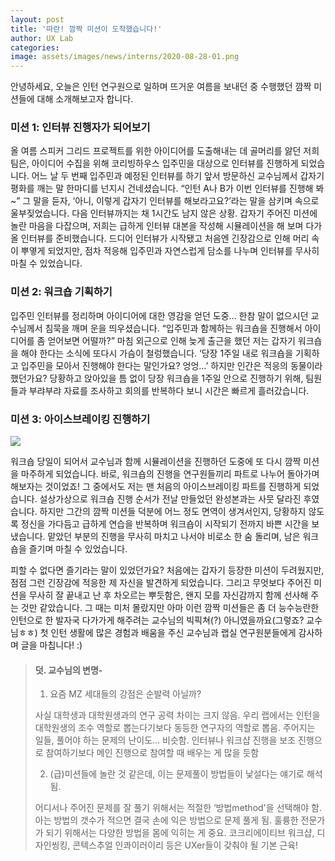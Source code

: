 ```yaml
---
layout: post
title: '따란! 깜짝 미션이 도착했습니다!'
author: UX Lab
categories: 
image: assets/images/news/interns/2020-08-28-01.png
---
```

안녕하세요, 오늘은 인턴 연구원으로 일하며 뜨거운 여름을 보내던 중 수행했던 깜짝 미션들에 대해 소개해보고자 합니다. 



### **미션 1: 인터뷰 진행자가 되어보기**

올 여름 스피커 그리드 프로젝트를 위한 아이디어를 도출해내는 데 골머리를 앓던 저희 팀은, 아이디어 수집을 위해 코리빙하우스 입주민을 대상으로 인터뷰를 진행하게 되었습니다. 어느 날 두 번째 입주민과 예정된 인터뷰를 하기 앞서 방문하신 교수님께서 갑자기 평화를 깨는 말 한마디를 넌지시 건네셨습니다. “인턴 A나 B가 이번 인터뷰를 진행해 봐~” 그 말을 듣자, ‘아니, 이렇게 갑자기 인터뷰를 해보라고요?’라는 말을 삼키며 속으로 울부짖었습니다. 다음 인터뷰까지는 채 1시간도 남지 않은 상황. 갑자기 주어진 미션에 놀란 마음을 다잡으며, 저희는 급하게 인터뷰 대본을 작성해 시뮬레이션을 해 보며 다가올 인터뷰를 준비했습니다. 드디어 인터뷰가 시작됐고 처음엔 긴장감으로 인해 머리 속이 뿌옇게 되었지만, 점차 적응해 입주민과 자연스럽게 담소를 나누며 인터뷰를 무사히 마칠 수 있었습니다. 



### **미션 2: 워크숍 기획하기**

입주민 인터뷰를 정리하며 아이디어에 대한 영감을 얻던 도중… 한참 말이 없으시던 교수님께서 침묵을 깨며 운을 띄우셨습니다. “입주민과 함께하는 워크숍을 진행해서 아이디어를 좀 얻어보면 어떨까?” 마침 외근으로 인해 늦게 출근을 했던 저는 갑자기 워크숍을 해야 한다는 소식에 또다시 가슴이 철렁했습니다. ‘당장 1주일 내로 워크숍을 기획하고 입주민을 모아서 진행해야 한다는 말인가요? 엉엉…’ 하지만 인간은 적응의 동물이라 했던가요? 당황하고 앉아있을 틈 없이 당장 워크숍을 1주일 안으로 진행하기 위해, 팀원들과 부랴부랴 자료를 조사하고 회의를 반복하다 보니 시간은 빠르게 흘러갔습니다.  



### **미션 3: 아이스브레이킹 진행하기**

<img src="{{site.baseurl}}/assets/images/news/interns/2020-08-28-01.png">

워크숍 당일이 되어서 교수님과 함께 시뮬레이션을 진행하던 도중에 또 다시 깜짝 미션을 마주하게 되었습니다. 바로, 워크숍의 진행을 연구원들끼리 파트로 나누어 돌아가며 해보자는 것이었죠! 그 중에서도 저는 맨 처음의 아이스브레이킹 파트를 진행하게 되었습니다. 설상가상으로 워크숍 진행 순서가 전날 만들었던 완성본과는 사뭇 달라진 후였습니다. 하지만 그간의 깜짝 미션들 덕분에 어느 정도 면역이 생겨서인지, 당황하지 않도록 정신을 가다듬고 급하게 연습을 반복하며 워크숍이 시작되기 전까지 바쁜 시간을 보냈습니다. 맡았던 부분의 진행을 무사히 마치고 나서야 비로소 한 숨 돌리며, 남은 워크숍을 즐기며 마칠 수 있었습니다.  



피할 수 없다면 즐기라는 말이 있었던가요? 처음에는 갑자기 등장한 미션이 두려웠지만, 점점 그런 긴장감에 적응한 제 자신을 발견하게 되었습니다. 그리고 무엇보다 주어진 미션을 무사히 잘 끝내고 난 후 차오르는 뿌듯함은, 왠지 모를 자신감까지 함께 선사해 주는 것만 같았습니다. 그 때는 미처 몰랐지만 아마 이런 깜짝 미션들은 좀 더 능수능란한 인턴으로 한 발자국 다가가게 해주려는 교수님의 빅픽쳐(?) 아니였을까요(그렇죠? 교수님ㅎㅎ) 첫 인턴 생활에 많은 경험과 배움을 주신 교수님과 랩실 연구원분들에게 감사하며 글을 마칩니다! :)  







> #### __덧. 교수님의 변명-__
>
> 1) 요즘 MZ 세대들의 강점은 순발력 아닐까?
>
> 사실 대학생과 대학원생과의 연구 공력 차이는 크지 않음. 
> 우리 랩에서는 인턴을 대학원생의 조수 역할로 뽑는다기보다 동등한 연구자의 역할로 뽑음. 주어지는 일들, 풀어야 하는 문제의 난이도… 비슷함.
> 인터뷰나 워크샵 진행을 보조 진행으로 참여하기보다 메인 진행으로 참여할 때 배우는 게 많을 듯함
>
> 
>
> 2) (급)미션들에 놀란 것 같은데, 이는 문제풀이 방법들이 낯설다는 얘기로 해석됨.
>
>  어디서나 주어진 문제를 잘 풀기 위해서는 적절한 ‘방법method'을 선택해야 함.
>  아는 방법의 갯수가 적으면 결국 손에 익은 방법으로 문제 풀게 됨.
>  훌륭한 전문가가 되기 위해서는 다양한 방법을 몸에 익히는 게 중요.
>  코크리에이티브 워크샵, 디자인씽킹, 콘텍스추얼 인콰이러이리 등은 UXer들이 갖춰야 될 기본 근육!



